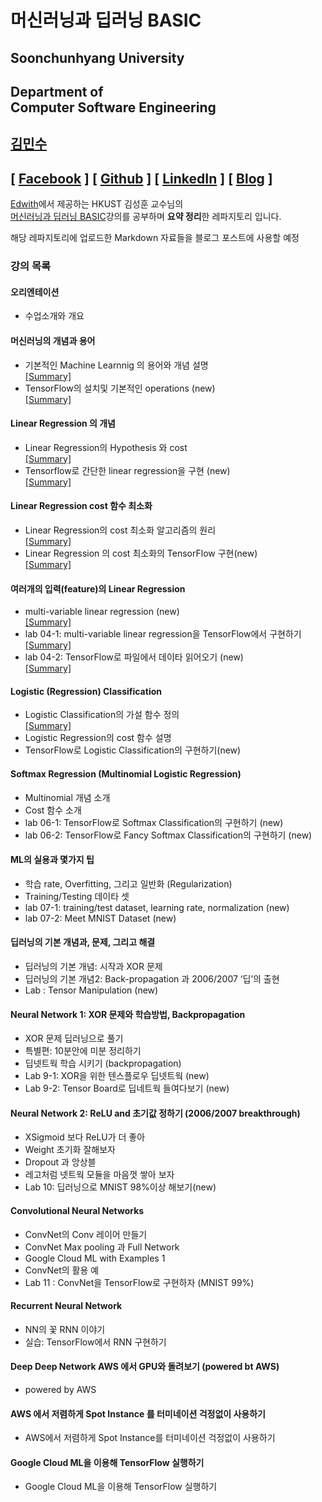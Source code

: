 # 머신러닝과 딥러닝 BASIC
## Soonchunhyang University
Department of<br/> Computer Software Engineering
------------------------------------------

##  [김민수](https://github.com/alstn2468)
## [ [Facebook](https://www.facebook.com/profile.php?id=100003769223078) ] [ [Github](https://github.com/alstn2468) ] [ [LinkedIn](https://www.linkedin.com/in/minsu-kim-336289160/) ] [ [Blog](https://alstn2468.github.io/) ]<br/>

[Edwith](https://www.edwith.org)에서 제공하는 HKUST 김성훈 교수님의<br/>
[머신러닝과 딥러닝 BASIC](https://www.edwith.org/others26/joinLectures/9829)강의를 공부하며 **요약 정리**한 레파지토리 입니다.

해당 레파지토리에 업로드한 Markdown 자료들을 블로그 포스트에 사용할 예정<br/>


### 강의 목록
#### 오리엔테이션
- 수업소개와 개요


#### 머신러닝의 개념과 용어
- 기본적인 Machine Learnnig 의 용어와 개념 설명<br/>
[[Summary]](https://github.com/alstn2468/ML_And_DL_Basic/blob/master/Chapter_2/1.md)
- TensorFlow의 설치및 기본적인 operations (new)<br/>
[[Summary]](https://github.com/alstn2468/ML_And_DL_Basic/blob/master/Chapter_2/2.md)


#### Linear Regression 의 개념
- Linear Regression의 Hypothesis 와 cost<br/>
[[Summary]](https://github.com/alstn2468/ML_And_DL_Basic/blob/master/Chapter_3/1.md)
- Tensorflow로 간단한 linear regression을 구현 (new)<br/>
[[Summary]](https://github.com/alstn2468/ML_And_DL_Basic/blob/master/Chapter_3/2.md)


#### Linear Regression cost 함수 최소화
- Linear Regression의 cost 최소화 알고리즘의 원리<br/>
[[Summary]](https://github.com/alstn2468/ML_And_DL_Basic/blob/master/Chapter_4/1.md)
- Linear Regression 의 cost 최소화의 TensorFlow 구현(new)<br/>
[[Summary]](https://github.com/alstn2468/ML_And_DL_Basic/blob/master/Chapter_4/2.md)


#### 여러개의 입력(feature)의 Linear Regression
- multi-variable linear regression (new)<br/>
[[Summary]](https://github.com/alstn2468/ML_And_DL_Basic/blob/master/Chapter_5/1.md)
- lab 04-1: multi-variable linear regression을 TensorFlow에서 구현하기<br/>
[[Summary]](https://github.com/alstn2468/ML_And_DL_Basic/blob/master/Chapter_5/2.md)
- lab 04-2: TensorFlow로 파일에서 데이타 읽어오기 (new)<br/>
[[Summary]](https://github.com/alstn2468/ML_And_DL_Basic/blob/master/Chapter_5/3.md)


#### Logistic (Regression) Classification
- Logistic Classification의 가설 함수 정의<br/>
[[Summary]](https://github.com/alstn2468/ML_And_DL_Basic/blob/master/Chapter_6/1.md)
- Logistic Regression의 cost 함수 설명
- TensorFlow로 Logistic Classification의 구현하기(new)


#### Softmax Regression (Multinomial Logistic Regression)
- Multinomial 개념 소개
- Cost 함수 소개
- lab 06-1: TensorFlow로 Softmax Classification의 구현하기 (new)
- lab 06-2: TensorFlow로 Fancy Softmax Classification의 구현하기 (new)


#### ML의 실용과 몇가지 팁
- 학습 rate, Overfitting, 그리고 일반화 (Regularization)
- Training/Testing 데이타 셋
- lab 07-1: training/test dataset, learning rate, normalization (new)
- lab 07-2: Meet MNIST Dataset (new)


#### 딥러닝의 기본 개념과, 문제, 그리고 해결
- 딥러닝의 기본 개념: 시작과 XOR 문제
- 딥러닝의 기본 개념2: Back-propagation 과 2006/2007 ‘딥’의 출현
- Lab : Tensor Manipulation (new)


#### Neural Network 1: XOR 문제와 학습방법, Backpropagation
- XOR 문제 딥러닝으로 풀기
- 특별편: 10분안에 미분 정리하기
- 딥넷트웍 학습 시키기 (backpropagation)
- Lab 9-1: XOR을 위한 텐스플로우 딥넷트웍 (new)
- Lab 9-2: Tensor Board로 딥네트웍 들여다보기 (new)


#### Neural Network 2: ReLU and 초기값 정하기 (2006/2007 breakthrough)
- XSigmoid 보다 ReLU가 더 좋아
- Weight 초기화 잘해보자
- Dropout 과 앙상블
- 레고처럼 넷트웍 모듈을 마음껏 쌓아 보자
- Lab 10: 딥러닝으로 MNIST 98%이상 해보기(new)


#### Convolutional Neural Networks
- ConvNet의 Conv 레이어 만들기
- ConvNet Max pooling 과 Full Network
- Google Cloud ML with Examples 1
- ConvNet의 활용 예
- Lab 11 : ConvNet을 TensorFlow로 구현하자 (MNIST 99%)


#### Recurrent Neural Network
- NN의 꽃 RNN 이야기
- 실습: TensorFlow에서 RNN 구현하기


#### Deep Deep Network AWS 에서 GPU와 돌려보기 (powered bt AWS)
- powered by AWS


#### AWS 에서 저렴하게 Spot Instance 를 터미네이션 걱정없이 사용하기
- AWS에서 저렴하게 Spot Instance를 터미네이션 걱정없이 사용하기


#### Google Cloud ML을 이용해 TensorFlow 실행하기
- Google Cloud ML을 이용해 TensorFlow 실행하기
